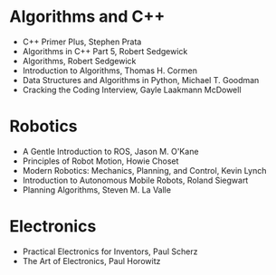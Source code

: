 
# Algorithms and C++

- C++ Primer Plus, Stephen Prata
- Algorithms in C++ Part 5, Robert Sedgewick
- Algorithms, Robert Sedgewick
- Introduction to Algorithms, Thomas H. Cormen
- Data Structures and Algorithms in Python, Michael T. Goodman
- Cracking the Coding Interview, Gayle Laakmann McDowell

# Robotics

- A Gentle Introduction to ROS, Jason M. O'Kane
- Principles of Robot Motion, Howie Choset
- Modern Robotics: Mechanics, Planning, and Control, Kevin Lynch
- Introduction to Autonomous Mobile Robots, Roland Siegwart
- Planning Algorithms, Steven M. La Valle

# Electronics

- Practical Electronics for Inventors, Paul Scherz
- The Art of Electronics, Paul Horowitz
